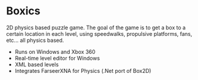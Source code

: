 Boxics
======

2D physics based puzzle game. The goal of the game is to get a box to a certain location in each level, using speedwalks, propulsive platforms, fans, etc... all physics based.

- Runs on Windows and Xbox 360
- Real-time level editor for Windows
- XML based levels
- Integrates FarseerXNA for Physics (.Net port of Box2D)
